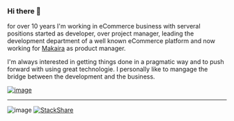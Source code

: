 ### Hi there 👋

for over 10 years I'm working in eCommerce business with serveral positions started as developer, over project manager, leading the development department of a well known eCommerce platform and now working for [Makaira](https://makaira.io) as product manager.

I'm always interested in getting things done in a pragmatic way and to push forward with using great technologie. I personally like to mangage the bridge between the development and the business.

[![image](https://img.shields.io/badge/LinkedIn-0077B5?style=for-the-badge&logo=linkedin&logoColor=white)](https://www.linkedin.com/in/benjaminjoergermx/)
<hr/>

![image](https://img.shields.io/badge/Visual_Studio_Code-0078D4?style=for-the-badge&logo=visual%20studio%20code&logoColor=white)
[![StackShare](http://img.shields.io/badge/tech-stack-0690fa.svg?style=flat)](https://stackshare.io/BenjaminJoerger/my-stack)



<!--
**BenjaminJoerger/BenjaminJoerger** is a ✨ _special_ ✨ repository because its `README.md` (this file) appears on your GitHub profile.

Here are some ideas to get you started:

- 🔭 I’m currently working on ...
- 🌱 I’m currently learning ...
- 👯 I’m looking to collaborate on ...
- 🤔 I’m looking for help with ...
- 💬 Ask me about ...
- 📫 How to reach me: ...
- 😄 Pronouns: ...
-  Fun fact: ...
-->
